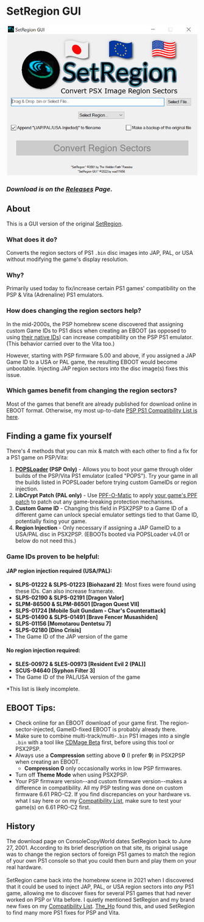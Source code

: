 # SetRegion GUI

<p align="center"><img src="https://raw.githubusercontent.com/wad11656/SetRegion-GUI/main/ScreenShot.png" width="500"/></p>

### *Download is on the [Releases](https://github.com/wad11656/SetRegion-GUI/releases) Page.*

## About

This is a GUI version of the original <a href="https://www.consolecopyworld.com/psx/psx_utils_pn_cnv.shtml#SetRegion">SetRegion</a>.

### What does it do?
Converts the region sectors of PS1 `.bin` disc images into JAP, PAL, or USA without modifying the game's display resolution.

### Why?
Primarily used today to fix/increase certain PS1 games' compatibility on the PSP & Vita (Adrenaline) PS1 emulators.

### How does changing the region sectors help?
In the mid-2000s, the PSP homebrew scene discovered that assigning custom Game IDs to PS1 discs when creating an EBOOT (as opposed to using <a href="https://user-images.githubusercontent.com/16929664/189551050-48756bcd-da1f-4743-b8d4-7c8d4be223f4.png">their native IDs</a>) can increase compatibility on the PSP PS1 emulator. (This behavior carried over to the Vita too.)

However, starting with PSP firmware 5.00 and above, if you assigned a JAP Game ID to a USA or PAL game, the resulting EBOOT would become unbootable. Injecting JAP region sectors into the disc image(s) fixes this issue.

### Which games benefit from changing the region sectors?
Most of the games that benefit are already published for download online in EBOOT format. Otherwise, my most up-to-date [PSP PS1 Compatibility List is here](https://docs.google.com/spreadsheets/d/1ZE8d4WIw7USP_cYdEWUke5F59OFGQHgB5jGiQvfY8gA/edit?usp=sharing).

## Finding a game fix yourself
There's 4 methods that you can mix & match with each other to find a fix for a PS1 game on PSP/Vita:
1. **[POPSLoader](https://archive.org/details/popsloader-v-4i) (PSP Only)** - Allows you to boot your game through older builds of the PSP/Vita PS1 emulator (called "POPS"). Try your game in all the builds listed in POPSLoader before trying custom GameIDs or region injection.
2. **LibCrypt Patch (PAL only)** - Use [PPF-O-Matic](https://www.romhacking.net/utilities/356/) to apply [your game's PPF patch](https://archive.org/details/lib-crypt-ppf-patches) to patch out any game-breaking protection mechanisms.
2. **Custom Game ID** - Changing this field in PSX2PSP to a Game ID of a different game can unlock special emulator settings tied to that Game ID, potentially fixing your game.
4. **Region Injection** - Only necessary if assigning a JAP GameID to a USA/PAL disc in PSX2PSP. (EBOOTs booted via POPSLoader v4.01 or below do not need this.)

### Game IDs proven to be helpful:

#### JAP region injection required (USA/PAL):
 - **SLPS-01222 & SLPS-01223 [Biohazard 2]**: Most fixes were found using these IDs. Can also increase framerate.
 - **SLPS-02190 & SLPS-02191 [Dragon Valor]**
 - **SLPM-86500 & SLPM-86501 [Dragon Quest VII]**
 - **SLPS-01724 [Mobile Suit Gundam - Char's Counterattack]**
 - **SLPS-01490 & SLPS-01491 [Brave Fencer Musashiden]**
 - **SLPS-01156 [Momotarou Dentetsu 7]**
 - **SLPS-02180 [Dino Crisis]**
 - The Game ID of the JAP version of the game

#### No region injection required:
 - **SLES-00972 & SLES-00973 [Resident Evil 2 (PAL)]**
 - **SCUS-94640 [Syphon Filter 3]**
 - The Game ID of the PAL/USA version of the game

*This list is likely incomplete.

## EBOOT Tips:

 - Check online for an EBOOT download of your game first. The region-sector-injected, GameID-fixed EBOOT is probably already there.
 - Make sure to combine multi-track/multi-`.bin` PS1 images into a single `.bin` with a tool like [CDMage Beta](https://www.videohelp.com/software/CDMage) first, before using this tool or PSX2PSP.
 - Always use a **Compression** setting above **0** (I prefer **9**) in PSX2PSP when creating an EBOOT.
   - **Compression 0** only occasionally works in low PSP firmwares.
 - Turn off **Theme Mode** when using PSX2PSP.
 - Your PSP firmware version--and custom firmware version--makes a difference in compatibility. All my PSP testing was done on custom firmware 6.61 PRO-C2. If you find discrepancies on your hardware vs. what I say here or on my [Compatibility List](https://docs.google.com/spreadsheets/d/1ZE8d4WIw7USP_cYdEWUke5F59OFGQHgB5jGiQvfY8gA/edit?usp=sharing), make sure to test your game(s) on 6.61 PRO-C2 first.

## History
The download page on ConsoleCopyWorld dates SetRegion back to June 27, 2001. According to its brief description on that site, its original usage was to change the region sectors of foreign PS1 games to match the region of your own PS1 console so that you could then burn and play them on your real hardware.
<br/>
<br/>SetRegion came back into the homebrew scene in 2021 when I discovered that it could be used to inject JAP, PAL, or USA region sectors into <i>any</i> PS1 game, allowing me to discover fixes for several PS1 games that had never worked on PSP or Vita before. I quietly mentioned SetRegion and my brand new fixes on my <a href="https://docs.google.com/spreadsheets/d/13TRadnKyoOjzpxzMeVrO8adzbRNWccr5/edit?usp=sharing&ouid=106897808841980407300&rtpof=true&sd=true">Compatibility List</a>. <a href="https://gbatemp.net/members/the_ho.583322/">The_Ho</a> found this, and used SetRegion to find many more PS1 fixes for PSP and Vita.
